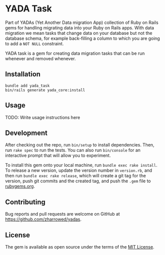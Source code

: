 # YADA Task

Part of YADAs (Yet Another Data migration App) collection of Ruby on Rails gems for handling migrating data into your Ruby on Rails apps. With data migration we mean tasks that change data on your database but not the database schema, for example back-filling a column to which you are going to add a `NOT NULL` constraint.

YADA task is a gem for creating data migration tasks that can be run whenever and removed whenever.

## Installation

```
bundle add yada_task
bin/rails generate yada_core:install
```

## Usage

TODO: Write usage instructions here

## Development

After checking out the repo, run `bin/setup` to install dependencies. Then, run `rake spec` to run the tests. You can also run `bin/console` for an interactive prompt that will allow you to experiment.

To install this gem onto your local machine, run `bundle exec rake install`. To release a new version, update the version number in `version.rb`, and then run `bundle exec rake release`, which will create a git tag for the version, push git commits and the created tag, and push the `.gem` file to [rubygems.org](https://rubygems.org).

## Contributing

Bug reports and pull requests are welcome on GitHub at https://github.com/zharrowed/yadas.

## License

The gem is available as open source under the terms of the [MIT License](https://opensource.org/licenses/MIT).
